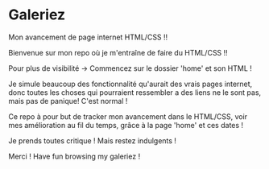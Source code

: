 # Galeriez
Mon avancement de page internet HTML/CSS !!


Bienvenue sur mon repo où je m'entraîne de faire du HTML/CSS !!

Pour plus de visibilité -> Commencez sur le dossier 'home' et son HTML !

Je simule beaucoup des fonctionnalité qu'aurait des vrais pages internet, donc toutes les choses qui pourraient ressembler a des liens
ne le sont pas, mais pas de panique! C'est normal !

Ce repo à pour but de tracker mon avancement dans le HTML/CSS, voir mes amélioration au fil du temps, grâce à la page 'home' et ces dates !

Je prends toutes critique ! Mais restez indulgents !

Merci ! Have fun browsing my galeriez !
